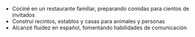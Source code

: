 - Cociné en un restaurante familiar, preparando comidas para cientos de invitados
- Construí recintos, establos y casas para animales y personas
- Alcanzé fluidez en español, fomentando habilidades de comunicación 
